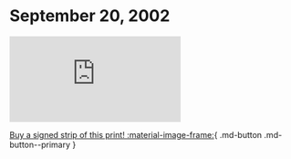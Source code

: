 # September 20, 2002

![](https://www.achewood.com/comic.php?date=09202002)

[Buy a signed strip of this print! :material-image-frame:](https://achewood-holiday-pop-up.myshopify.com/products/strip#09202002){ .md-button .md-button--primary }
